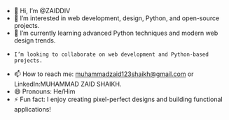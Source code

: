 - 👋 Hi, I’m @ZAIDDIV
- 👀 I’m interested in web development, design, Python, and open-source projects.
- 🌱 I’m currently learning advanced Python techniques and modern web design trends.
-     I’m looking to collaborate on web development and Python-based projects.
- 📫 How to reach me: muhammadzaid123shaikh@gmail.com or LinkedIn:MUHAMMAD ZAID SHAIKH.
- 😄 Pronouns: He/Him
- ⚡ Fun fact: I enjoy creating pixel-perfect designs and building functional applications!
